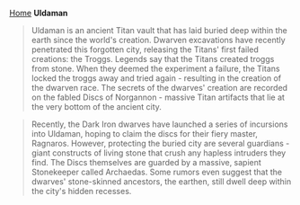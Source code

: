 [Home](../index.md)
**Uldaman**
> Uldaman is an ancient Titan vault that has laid buried deep within the earth since the world's creation. Dwarven excavations have recently penetrated this forgotten city, releasing the Titans' first failed creations: the Troggs. Legends say that the Titans created troggs from stone. When they deemed the experiment a failure, the Titans locked the troggs away and tried again - resulting in the creation of the dwarven race. The secrets of the dwarves' creation are recorded on the fabled Discs of Norgannon - massive Titan artifacts that lie at the very bottom of the ancient city.

> Recently, the Dark Iron dwarves have launched a series of incursions into Uldaman, hoping to claim the discs for their fiery master, Ragnaros. However, protecting the buried city are several guardians - giant constructs of living stone that crush any hapless intruders they find. The Discs themselves are guarded by a massive, sapient Stonekeeper called Archaedas. Some rumors even suggest that the dwarves' stone-skinned ancestors, the earthen, still dwell deep within the city's hidden recesses.